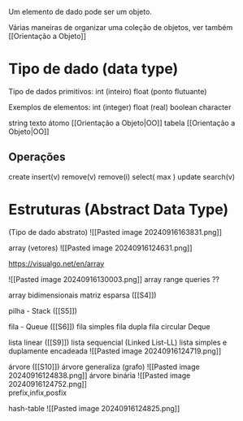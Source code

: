Um elemento de dado pode ser um objeto.

Várias maneiras de organizar uma coleção de objetos, ver também [[Orientação a Objeto]]


# Tipo de dado (data type)

Tipo de dados primitivos:
   int     (inteiro)
   float   (ponto flutuante)
   
Exemplos de elementos:
   int     (integer)
   float   (real)
   boolean
   character

   string
   texto
   átomo [[Orientação a Objeto|OO]]
   tabela  [[Orientação a Objeto|OO]]

## Operações
  create
  insert(v)
  remove(v)
  remove(i)
  select( max )
  update
  search(v)
  
   
# Estruturas (Abstract Data Type)
(Tipo de dado abstrato)
![[Pasted image 20240916163831.png]]



array (vetores) 
   ![[Pasted image 20240916124631.png]]
   
   https://visualgo.net/en/array
   
   ![[Pasted image 20240916130003.png]]
   array range queries ??
   


array bidimensionais 
matriz esparsa ([[S4]])

pilha - Stack ([[S5]])

fila - Queue  ([[S6]])
  fila simples
  fila dupla
  fila circular
  Deque
  
lista linear ([[S9]])
   lista sequencial (Linked List-LL)
   lista simples e duplamente encadeada
   ![[Pasted image 20240916124719.png]]   

árvore ([[S10]])
   árvore generaliza (grafo)
   ![[Pasted image 20240916124838.png]]
   árvore binária
   ![[Pasted image 20240916124752.png]]   
   prefix,infix,posfix

hash-table
   ![[Pasted image 20240916124825.png]]

